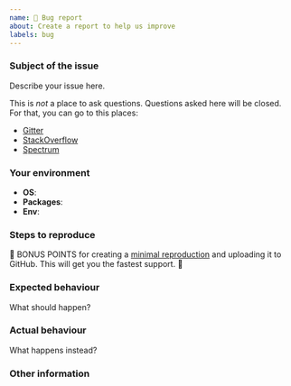 ```yaml
---
name: 🐛 Bug report
about: Create a report to help us improve
labels: bug
---
```


<!--
Ouch, sorry you’ve run into a bug.  Thank for taking the time to report it!

Please fill in as much of the template below as you’re able.

P.S. have you seen our support and contributing docs?
https://github.com/redux-form/redux-form/blob/master/CONTRIBUTING.md
-->

### Subject of the issue

Describe your issue here.

This is _not_ a place to ask questions. Questions asked here will be closed.
For that, you can go to this places:

- [Gitter](https://gitter.im/erikras/redux-form)
- [StackOverflow](https://stackoverflow.com/questions/tagged/redux-form)
- [Spectrum](https://spectrum.chat/redux-form)

### Your environment

- **OS**: <!-- Name and version of operating system -->
- **Packages**: <!-- Names and version of required packages -->
- **Env**: <!-- Version of node, npm, yarn, or names and versions of browser -->

### Steps to reproduce

<!-- !!! IMPORTANT !!! -->
<!-- Tell us how to reproduce this issue. Please provide a working and simplified example. -->
<!-- If you're opening bug reports and not providing a Sandbox link, we may close your issue without notice. -->
<!-- Start from https://codesandbox.io/s/gJjDoKYWl or pick one the linked sandboxes on the README that is most like your app -->
<!-- !!! IMPORTANT !!! -->

🎉 BONUS POINTS for creating a [minimal reproduction](https://stackoverflow.com/help/mcve) and uploading it to GitHub. This will get you the fastest support. 🎉

### Expected behaviour

What should happen?

### Actual behaviour

What happens instead?

### Other information

<!-- Include here any related information, stacktraces, related issues, links for Stack Overflow, Twitter, etc. -->
